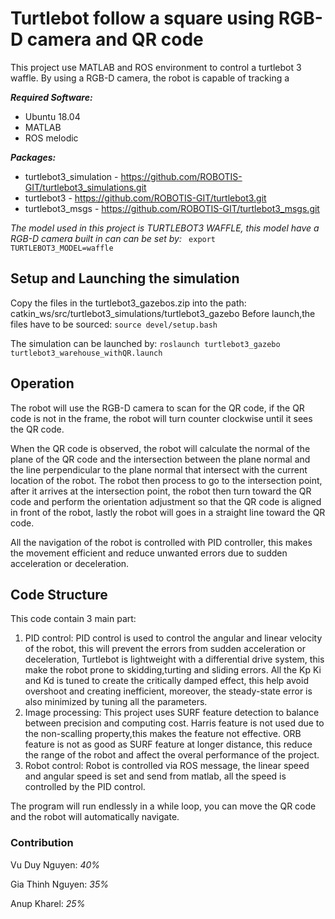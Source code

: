 # Turtlebot follow a square using RGB-D camera and QR code

This project use MATLAB and ROS environment to control a turtlebot 3 waffle. By using a RGB-D camera, the robot is capable of tracking a 

<b> <i>Required Software: </i></b>
- Ubuntu 18.04
- MATLAB
- ROS melodic

<b> <i>Packages: </i></b>
  - turtlebot3_simulation -  https://github.com/ROBOTIS-GIT/turtlebot3_simulations.git
  - turtlebot3 - https://github.com/ROBOTIS-GIT/turtlebot3.git 
  - turtlebot3_msgs - https://github.com/ROBOTIS-GIT/turtlebot3_msgs.git 

<i>The model used in this project is TURTLEBOT3 WAFFLE, this model have a RGB-D camera built in can can be set by: </i>
<code> export TURTLEBOT3_MODEL=waffle </code>

<h2><b>Setup and Launching the simulation</b></h2>
Copy the files in the turtlebot3_gazebos.zip into the path: catkin_ws/src/turtlebot3_simulations/turtlebot3_gazebo
Before launch,the files have to be sourced:
<code>source devel/setup.bash</code>

The simulation can be launched by:
<code>roslaunch turtlebot3_gazebo turtlebot3_warehouse_withQR.launch</code>
<h2><b> Operation </b></h2> 
The robot will use the RGB-D camera to scan for the QR code, if the QR code is not in the frame, the robot will turn counter clockwise until it sees the QR code.

When the QR code is observed, the robot will calculate the normal of the plane of the QR code and the intersection between the plane normal and the line perpendicular to the plane normal that intersect with the current location of the robot.
The robot then process to go to the intersection point, after it arrives at the intersection point, the robot then turn toward the QR code and perform the orientation adjustment so that the QR code is aligned in front of the robot, lastly the robot will goes in a straight line toward the QR code.

All the navigation of the robot is controlled with PID controller, this makes the movement efficient and reduce unwanted errors due to sudden acceleration or deceleration.

## Code Structure
This code contain 3 main part:
1. PID control: PID control is used to control the angular and linear velocity of the robot, this will prevent the errors from sudden acceleration or deceleration, Turtlebot is lightweight with a differential drive system, this make the robot prone to skidding,turting and sliding errors. All the Kp Ki and Kd is tuned to create the critically damped effect, this help avoid overshoot and creating inefficient, moreover, the steady-state error is also minimized by tuning all the parameters.
2. Image processing: This project uses SURF feature detection to balance between precision and computing cost. Harris feature is not used due to the non-scalling property,this makes the feature not effective. ORB feature is not as good as SURF feature at longer distance, this reduce the range of the robot and affect the overal performance of the project. 
3. Robot control: Robot is controlled via ROS message, the linear speed and angular speed is set and send from matlab, all the speed is controlled by the PID control.

The program will run endlessly in a while loop, you can move the QR code and the robot will automatically navigate.
### Contribution
Vu Duy Nguyen: *40%*

Gia Thinh Nguyen: *35%*

Anup Kharel: *25%*
